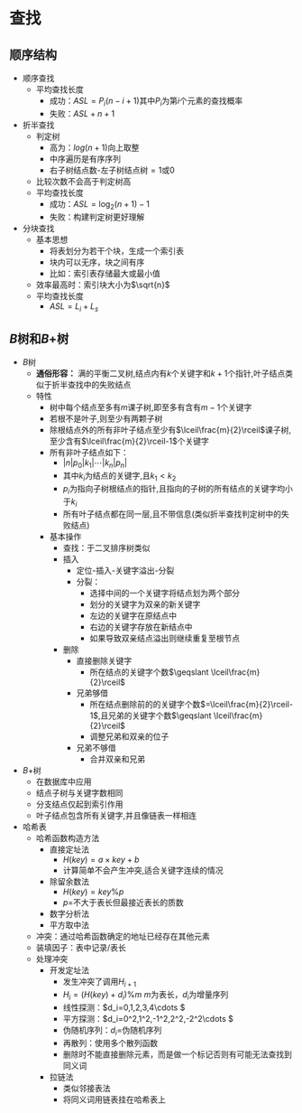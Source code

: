 # 查找

## 顺序结构

- 顺序查找
  - 平均查找长度
    - 成功：$ASL=P_i(n-i+1)$其中$P_i$为第$i$个元素的查找概率
    - 失败：$ASL+n+1$
- 折半查找
  - 判定树
    - 高为：$log(n+1)$向上取整
    - 中序遍历是有序序列
    - 右子树结点数-左子树结点树$=1$或$0$
  - 比较次数不会高于判定树高
  - 平均查找长度
    - 成功：$ASL=\log_2(n+1)-1$
    - 失败：构建判定树更好理解
- 分块查找
  - 基本思想
    - 将表划分为若干个块，生成一个索引表
    - 块内可以无序，块之间有序
    - 比如：索引表存储最大或最小值
  - 效率最高时：索引块大小为$\sqrt{n}$
  - 平均查找长度
    - $ASL=L_i+L_s$

## $B$树和$B+$树

- $B$树
  - **通俗形容：** 满的平衡二叉树,结点内有$k$个关键字和$k+1$个指针,叶子结点类似于折半查找中的失败结点
  - 特性
    - 树中每个结点至多有$m$课子树,即至多有含有$m-1$个关键字
    - 若根不是叶子,则至少有两颗子树
    - 除根结点外的所有非叶子结点至少有$\lceil\frac{m}{2}\rceil$课子树,至少含有$\lceil\frac{m}{2}\rceil-1$个关键字
    - 所有非叶子结点如下：
      - $|n|p_0|k_1|\cdots |k_n|p_n|$
      - 其中$k_i$为结点的关键字,且$k_1<k_2$
      - $p_i$为指向子树根结点的指针,且指向的子树的所有结点的关键字均小于$k_i$
      - 所有叶子结点都在同一层,且不带信息(类似折半查找判定树中的失败结点)
    - 基本操作
      - 查找：于二叉排序树类似
      - 插入
        - 定位-插入-关键字溢出-分裂
        - 分裂：
          - 选择中间的一个关键字将结点划为两个部分
          - 划分的关键字为双亲的新关键字
          - 左边的关键字在原结点中
          - 右边的关键字存放在新结点中
          - 如果导致双亲结点溢出则继续重复至根节点
      - 删除
        - 直接删除关键字
          - 所在结点的关键字个数$\geqslant \lceil\frac{m}{2}\rceil$
        - 兄弟够借
          - 所在结点删除前的的关键字个数$=\lceil\frac{m}{2}\rceil-1$,且兄弟的关键字个数$\geqslant \lceil\frac{m}{2}\rceil$
          - 调整兄弟和双亲的位子
        - 兄弟不够借
          - 合并双亲和兄弟
- $B+$树
  - 在数据库中应用
  - 结点子树与关键字数相同
  - 分支结点仅起到索引作用
  - 叶子结点包含所有关键字,并且像链表一样相连
- 哈希表
  - 哈希函数构造方法
    - 直接定址法
      - $H(key)=a\times key+b$
      - 计算简单不会产生冲突,适合关键字连续的情况
    - 除留余数法
      - $H(key)=key$%$p$
      - $p=$不大于表长但最接近表长的质数
    - 数字分析法
    - 平方取中法
  - 冲突：通过哈希函数确定的地址已经存在其他元素
  - 装填因子：表中记录/表长
  - 处理冲突
    - 开发定址法
      - 发生冲突了调用$H_{i+1}$
      - $H_i=(H(key)+d_i)$%$m$ $m$为表长，$d_i$为增量序列
      - 线性探测：$d_i=0,1,2,3,4\cdots $
      - 平方探测：$d_i=0^2,1^2,-1^2,2^2,-2^2\cdots $
      - 伪随机序列：$d_i=$伪随机序列
      - 再散列：使用多个散列函数
      - 删除时不能直接删除元素，而是做一个标记否则有可能无法查找到同义词
    - 拉链法
      - 类似邻接表法
      - 将同义词用链表挂在哈希表上